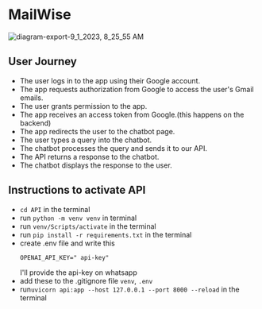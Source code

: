 # MailWise
![diagram-export-9_1_2023, 8_25_55 AM](https://github.com/KevKibe/Hackathon-Application/assets/86055894/60d79103-3602-45e0-ba5b-56d0fdcb5332)
## User Journey
- The user logs in to the app using their Google account.
- The app requests authorization from Google to access the user's Gmail emails.
- The user grants permission to the app.
- The app receives an access token from Google.(this happens on the backend)
- The app redirects the user to the chatbot page.
- The user types a query into the chatbot.
- The chatbot processes the query and sends it to our API.
- The API returns a response to the chatbot.
- The chatbot displays the response to the user.

## Instructions to activate API
- ```cd API``` in the terminal
- run ```python -m venv venv``` in terminal
- run ```venv/Scripts/activate``` in the terminal
- run ```pip install -r requirements.txt``` in the terminal
- create .env file and write this
  ```
  OPENAI_API_KEY=" api-key"
  ```
  I'll provide the api-key on whatsapp
- add these to the .gitignore file ```venv```,   ```.env```
- run```uvicorn api:app --host 127.0.0.1 --port 8000 --reload``` in the terminal
